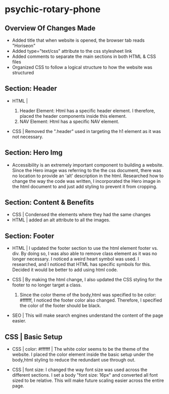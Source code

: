# psychic-rotary-phone

## Overview Of Changes Made

- Added title that when website is opened, the browser tab reads "Horiseon"
- Added type="text/css" attribute to the css stylesheet link
- Added comments to separate the main sections in both HTML & CSS files
- Organized CSS to follow a logical structure to how the website was structured

## Section: Header

- HTML |

  1. Header Element: Html has a specific header element. I therefore, placed the header components inside this element.
  2. NAV Element: Html has a specific NAV element.

- CSS | Removed the ".header" used in targeting the h1 element as it was not necessary.

## Section: Hero Img

- Accessibility is an extremely important component to building a website. Since the Hero image was referring to the the css document, there was no location to provide an 'alt' description in the html. Researched how to change the way the code was written, I incorporated the Hero image in the html document to and just add styling to prevent it from cropping.

## Section: Content & Benefits

- CSS | Condensed the elements where they had the same changes
- HTML | added an alt attribute to all the images.

## Section: Footer

- HTML | I updated the footer section to use the html element footer vs. div. By doing so, I was also able to remove class element as it was no longer necessary. I noticed a weird heart symbol was used. I researched, and I noticed that HTML has specific symbols for this. Decided it would be better to add using html code.

- CSS | By making the html change, I also updated the CSS styling for the footer to no longer target a class.

  1. Since the color theme of the body,html was specified to be color: #ffffff, I noticed the footer color also changed. Therefore, I specified the color of the footer should be black.

- SEO | This will make search engines understand the content of the page easier.

## CSS | Basic Setup

- CSS | color: #ffffff | The white color seems to be the theme of the website. I placed the color element inside the basic setup under the body,html styling to reduce the redundant use through out.

- CSS | font size: I changed the way font size was used across the different sections. I set a body "font size: 16px" and converted all font sized to be relative. This will make future scaling easier across the entire page.
